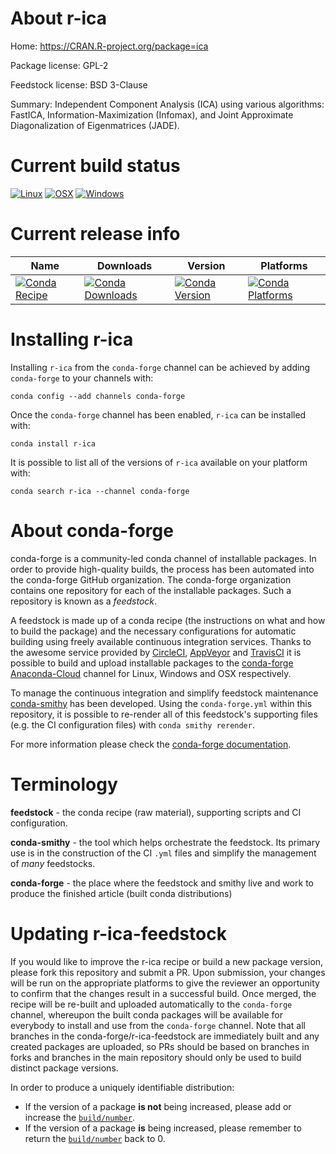 About r-ica
===========

Home: https://CRAN.R-project.org/package=ica

Package license: GPL-2

Feedstock license: BSD 3-Clause

Summary: Independent Component Analysis (ICA) using various algorithms: FastICA, Information-Maximization (Infomax), and Joint Approximate Diagonalization of Eigenmatrices (JADE).



Current build status
====================

[![Linux](https://img.shields.io/circleci/project/github/conda-forge/r-ica-feedstock/master.svg?label=Linux)](https://circleci.com/gh/conda-forge/r-ica-feedstock)
[![OSX](https://img.shields.io/travis/conda-forge/r-ica-feedstock/master.svg?label=macOS)](https://travis-ci.org/conda-forge/r-ica-feedstock)
[![Windows](https://img.shields.io/appveyor/ci/conda-forge/r-ica-feedstock/master.svg?label=Windows)](https://ci.appveyor.com/project/conda-forge/r-ica-feedstock/branch/master)

Current release info
====================

| Name | Downloads | Version | Platforms |
| --- | --- | --- | --- |
| [![Conda Recipe](https://img.shields.io/badge/recipe-r--ica-green.svg)](https://anaconda.org/conda-forge/r-ica) | [![Conda Downloads](https://img.shields.io/conda/dn/conda-forge/r-ica.svg)](https://anaconda.org/conda-forge/r-ica) | [![Conda Version](https://img.shields.io/conda/vn/conda-forge/r-ica.svg)](https://anaconda.org/conda-forge/r-ica) | [![Conda Platforms](https://img.shields.io/conda/pn/conda-forge/r-ica.svg)](https://anaconda.org/conda-forge/r-ica) |

Installing r-ica
================

Installing `r-ica` from the `conda-forge` channel can be achieved by adding `conda-forge` to your channels with:

```
conda config --add channels conda-forge
```

Once the `conda-forge` channel has been enabled, `r-ica` can be installed with:

```
conda install r-ica
```

It is possible to list all of the versions of `r-ica` available on your platform with:

```
conda search r-ica --channel conda-forge
```


About conda-forge
=================

conda-forge is a community-led conda channel of installable packages.
In order to provide high-quality builds, the process has been automated into the
conda-forge GitHub organization. The conda-forge organization contains one repository
for each of the installable packages. Such a repository is known as a *feedstock*.

A feedstock is made up of a conda recipe (the instructions on what and how to build
the package) and the necessary configurations for automatic building using freely
available continuous integration services. Thanks to the awesome service provided by
[CircleCI](https://circleci.com/), [AppVeyor](https://www.appveyor.com/)
and [TravisCI](https://travis-ci.org/) it is possible to build and upload installable
packages to the [conda-forge](https://anaconda.org/conda-forge)
[Anaconda-Cloud](https://anaconda.org/) channel for Linux, Windows and OSX respectively.

To manage the continuous integration and simplify feedstock maintenance
[conda-smithy](https://github.com/conda-forge/conda-smithy) has been developed.
Using the ``conda-forge.yml`` within this repository, it is possible to re-render all of
this feedstock's supporting files (e.g. the CI configuration files) with ``conda smithy rerender``.

For more information please check the [conda-forge documentation](https://conda-forge.org/docs/).

Terminology
===========

**feedstock** - the conda recipe (raw material), supporting scripts and CI configuration.

**conda-smithy** - the tool which helps orchestrate the feedstock.
                   Its primary use is in the construction of the CI ``.yml`` files
                   and simplify the management of *many* feedstocks.

**conda-forge** - the place where the feedstock and smithy live and work to
                  produce the finished article (built conda distributions)


Updating r-ica-feedstock
========================

If you would like to improve the r-ica recipe or build a new
package version, please fork this repository and submit a PR. Upon submission,
your changes will be run on the appropriate platforms to give the reviewer an
opportunity to confirm that the changes result in a successful build. Once
merged, the recipe will be re-built and uploaded automatically to the
`conda-forge` channel, whereupon the built conda packages will be available for
everybody to install and use from the `conda-forge` channel.
Note that all branches in the conda-forge/r-ica-feedstock are
immediately built and any created packages are uploaded, so PRs should be based
on branches in forks and branches in the main repository should only be used to
build distinct package versions.

In order to produce a uniquely identifiable distribution:
 * If the version of a package **is not** being increased, please add or increase
   the [``build/number``](https://conda.io/docs/user-guide/tasks/build-packages/define-metadata.html#build-number-and-string).
 * If the version of a package **is** being increased, please remember to return
   the [``build/number``](https://conda.io/docs/user-guide/tasks/build-packages/define-metadata.html#build-number-and-string)
   back to 0.
